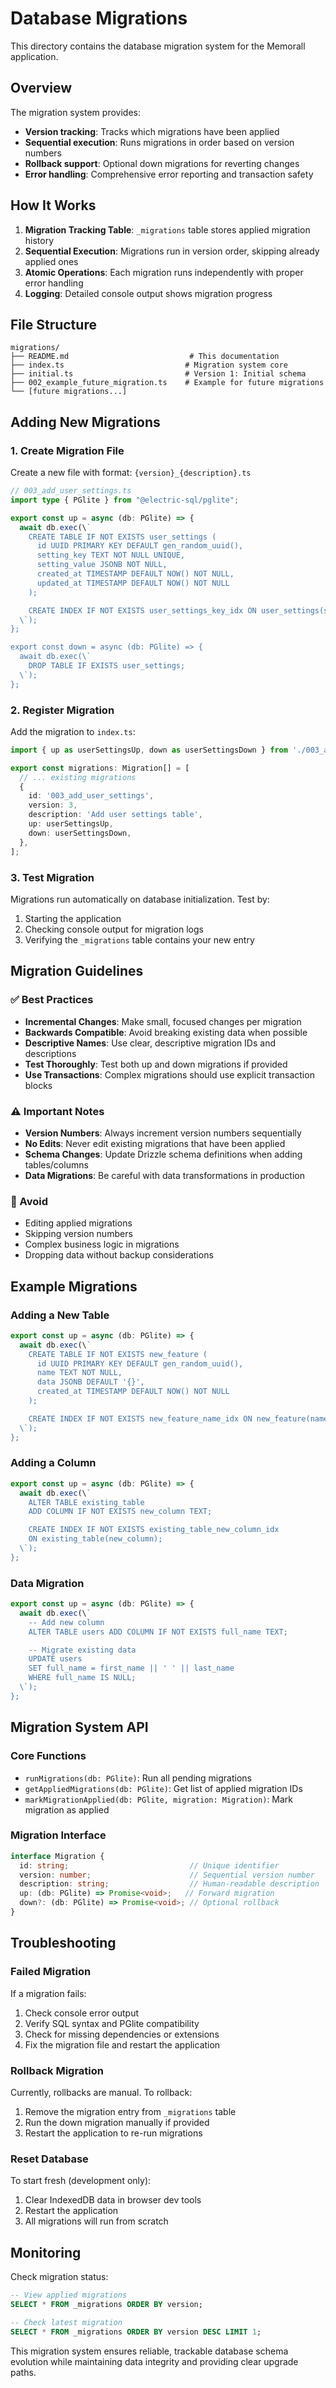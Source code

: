 # Database Migrations

This directory contains the database migration system for the Memorall application.

## Overview

The migration system provides:
- **Version tracking**: Tracks which migrations have been applied
- **Sequential execution**: Runs migrations in order based on version numbers
- **Rollback support**: Optional down migrations for reverting changes
- **Error handling**: Comprehensive error reporting and transaction safety

## How It Works

1. **Migration Tracking Table**: `_migrations` table stores applied migration history
2. **Sequential Execution**: Migrations run in version order, skipping already applied ones
3. **Atomic Operations**: Each migration runs independently with proper error handling
4. **Logging**: Detailed console output shows migration progress

## File Structure

```
migrations/
├── README.md                           # This documentation
├── index.ts                           # Migration system core
├── initial.ts                         # Version 1: Initial schema
├── 002_example_future_migration.ts    # Example for future migrations
└── [future migrations...]
```

## Adding New Migrations

### 1. Create Migration File

Create a new file with format: `{version}_{description}.ts`

```typescript
// 003_add_user_settings.ts
import type { PGlite } from "@electric-sql/pglite";

export const up = async (db: PGlite) => {
  await db.exec(\`
    CREATE TABLE IF NOT EXISTS user_settings (
      id UUID PRIMARY KEY DEFAULT gen_random_uuid(),
      setting_key TEXT NOT NULL UNIQUE,
      setting_value JSONB NOT NULL,
      created_at TIMESTAMP DEFAULT NOW() NOT NULL,
      updated_at TIMESTAMP DEFAULT NOW() NOT NULL
    );

    CREATE INDEX IF NOT EXISTS user_settings_key_idx ON user_settings(setting_key);
  \`);
};

export const down = async (db: PGlite) => {
  await db.exec(\`
    DROP TABLE IF EXISTS user_settings;
  \`);
};
```

### 2. Register Migration

Add the migration to `index.ts`:

```typescript
import { up as userSettingsUp, down as userSettingsDown } from './003_add_user_settings';

export const migrations: Migration[] = [
  // ... existing migrations
  {
    id: '003_add_user_settings',
    version: 3,
    description: 'Add user settings table',
    up: userSettingsUp,
    down: userSettingsDown,
  },
];
```

### 3. Test Migration

Migrations run automatically on database initialization. Test by:

1. Starting the application
2. Checking console output for migration logs
3. Verifying the `_migrations` table contains your new entry

## Migration Guidelines

### ✅ Best Practices

- **Incremental Changes**: Make small, focused changes per migration
- **Backwards Compatible**: Avoid breaking existing data when possible
- **Descriptive Names**: Use clear, descriptive migration IDs and descriptions
- **Test Thoroughly**: Test both up and down migrations if provided
- **Use Transactions**: Complex migrations should use explicit transaction blocks

### ⚠️ Important Notes

- **Version Numbers**: Always increment version numbers sequentially
- **No Edits**: Never edit existing migrations that have been applied
- **Schema Changes**: Update Drizzle schema definitions when adding tables/columns
- **Data Migrations**: Be careful with data transformations in production

### 🚫 Avoid

- Editing applied migrations
- Skipping version numbers
- Complex business logic in migrations
- Dropping data without backup considerations

## Example Migrations

### Adding a New Table

```typescript
export const up = async (db: PGlite) => {
  await db.exec(\`
    CREATE TABLE IF NOT EXISTS new_feature (
      id UUID PRIMARY KEY DEFAULT gen_random_uuid(),
      name TEXT NOT NULL,
      data JSONB DEFAULT '{}',
      created_at TIMESTAMP DEFAULT NOW() NOT NULL
    );

    CREATE INDEX IF NOT EXISTS new_feature_name_idx ON new_feature(name);
  \`);
};
```

### Adding a Column

```typescript
export const up = async (db: PGlite) => {
  await db.exec(\`
    ALTER TABLE existing_table
    ADD COLUMN IF NOT EXISTS new_column TEXT;

    CREATE INDEX IF NOT EXISTS existing_table_new_column_idx
    ON existing_table(new_column);
  \`);
};
```

### Data Migration

```typescript
export const up = async (db: PGlite) => {
  await db.exec(\`
    -- Add new column
    ALTER TABLE users ADD COLUMN IF NOT EXISTS full_name TEXT;

    -- Migrate existing data
    UPDATE users
    SET full_name = first_name || ' ' || last_name
    WHERE full_name IS NULL;
  \`);
};
```

## Migration System API

### Core Functions

- `runMigrations(db: PGlite)`: Run all pending migrations
- `getAppliedMigrations(db: PGlite)`: Get list of applied migration IDs
- `markMigrationApplied(db: PGlite, migration: Migration)`: Mark migration as applied

### Migration Interface

```typescript
interface Migration {
  id: string;                           // Unique identifier
  version: number;                      // Sequential version number
  description: string;                  // Human-readable description
  up: (db: PGlite) => Promise<void>;   // Forward migration
  down?: (db: PGlite) => Promise<void>; // Optional rollback
}
```

## Troubleshooting

### Failed Migration

If a migration fails:

1. Check console error output
2. Verify SQL syntax and PGlite compatibility
3. Check for missing dependencies or extensions
4. Fix the migration file and restart the application

### Rollback Migration

Currently, rollbacks are manual. To rollback:

1. Remove the migration entry from `_migrations` table
2. Run the down migration manually if provided
3. Restart the application to re-run migrations

### Reset Database

To start fresh (development only):

1. Clear IndexedDB data in browser dev tools
2. Restart the application
3. All migrations will run from scratch

## Monitoring

Check migration status:

```sql
-- View applied migrations
SELECT * FROM _migrations ORDER BY version;

-- Check latest migration
SELECT * FROM _migrations ORDER BY version DESC LIMIT 1;
```

This migration system ensures reliable, trackable database schema evolution while maintaining data integrity and providing clear upgrade paths.
